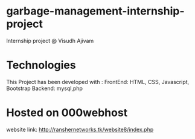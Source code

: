 # garbage-management-internship-project
Internship project @ Visudh Ajivam


# Technologies

This Project has been developed with :
FrontEnd: HTML, CSS, Javascript, Bootstrap
Backend: mysql,php

# Hosted on 000webhost

website link: http://ranshernetworks.tk/website8/index.php

